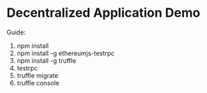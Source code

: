 # Decentralized Application Demo

Guide:
1. npm install
2. npm install -g ethereumjs-testrpc
3. npm install -g truffle
3. testrpc
3. truffle migrate
4. truffle console


